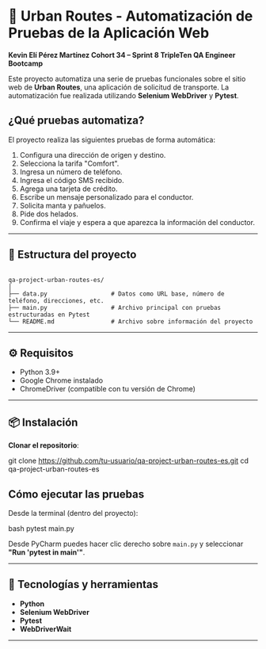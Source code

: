 # 🚕 Urban Routes - Automatización de Pruebas de la Aplicación Web
**Kevin Elí Pérez Martínez Cohort 34 – Sprint 8 TripleTen QA Engineer Bootcamp**

Este proyecto automatiza una serie de pruebas funcionales sobre el sitio web de **Urban Routes**, una aplicación de solicitud de transporte. La automatización fue realizada utilizando **Selenium WebDriver** y **Pytest**.

## ¿Qué pruebas automatiza?

El proyecto realiza las siguientes pruebas de forma automática:

1. Configura una dirección de origen y destino.
2. Selecciona la tarifa "Comfort".
3. Ingresa un número de teléfono.
4. Ingresa el código SMS recibido.
5. Agrega una tarjeta de crédito.
6. Escribe un mensaje personalizado para el conductor.
7. Solicita manta y pañuelos.
8. Pide dos helados.
9. Confirma el viaje y espera a que aparezca la información del conductor.

---

## 🧩 Estructura del proyecto

```

qa-project-urban-routes-es/
│
├── data.py                  # Datos como URL base, número de teléfono, direcciones, etc.
├── main.py                  # Archivo principal con pruebas estructuradas en Pytest
└── README.md                # Archivo sobre información del proyecto

````

---

## ⚙️ Requisitos

- Python 3.9+
- Google Chrome instalado
- ChromeDriver (compatible con tu versión de Chrome)

---

## 📦 Instalación

**Clonar el repositorio**:

git clone https://github.com/tu-usuario/qa-project-urban-routes-es.git
cd qa-project-urban-routes-es
  


##  Cómo ejecutar las pruebas

Desde la terminal (dentro del proyecto):

bash pytest main.py


Desde PyCharm puedes hacer clic derecho sobre `main.py` y seleccionar **"Run 'pytest in main'"**.

---

## 🧪 Tecnologías y herramientas

* **Python**
* **Selenium WebDriver**
* **Pytest**
* **WebDriverWait**

---